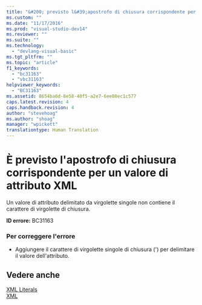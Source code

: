 ```yaml
---
title: "&#200; previsto l&#39;apostrofo di chiusura corrispondente per un valore di attributo XML | Microsoft Docs"
ms.custom: ""
ms.date: "11/17/2016"
ms.prod: "visual-studio-dev14"
ms.reviewer: ""
ms.suite: ""
ms.technology: 
  - "devlang-visual-basic"
ms.tgt_pltfrm: ""
ms.topic: "article"
f1_keywords: 
  - "bc31163"
  - "vbc31163"
helpviewer_keywords: 
  - "BC31163"
ms.assetid: 8654ba6d-8e58-40f5-a2e7-6ee08ec1c577
caps.latest.revision: 4
caps.handback.revision: 4
author: "stevehoag"
ms.author: "shoag"
manager: "wpickett"
translationtype: Human Translation
---
```

# &#200; previsto l&#39;apostrofo di chiusura corrispondente per un valore di attributo XML
Un valore di attributo delimitato da virgolette singole non contiene il carattere di virgolette di chiusura.  
  
 **ID errore:** BC31163  
  
### Per correggere l'errore  
  
-   Aggiungere il carattere di virgolette singole di chiusura \('\) per delimitare il valore dell'attributo.  
  
## Vedere anche  
 [XML Literals](../../visual-basic/language-reference/xml-literals/index.md)   
 [XML](../../visual-basic/programming-guide/language-features/xml/index.md)